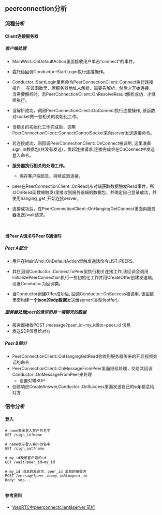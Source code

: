 ## peerconnection分析

### 流程分析

#### Client连接服务器

##### 客户端处理

+ MainWnd::OnDefaultAction里面接收用户单击“connect"的事件。

+ 委托给回调Conductor::StartLogin执行连接操作。

+ Conductor::StartLogin里再命令PeerConnectionClient::Connect执行连接操作。
  在该函数里，若服务器地址未解析，需要先解析，然后才开始连接。 当需要解析时，若PeerConnectionClient::OnResolveResult解析成功，才继续执行。

+ 当解析成功，调用PeerConnectionClient::DoConnect执行连接操作, 该函数对socket做一些相关的初始化工作。

+ 当相关的初始化工作完成后，调用PeerConnectionClient::ConnectControlSocket来向server发送连接命令。

+ 若连接成功，则回调PeerConnectionClient::OnConnect被调用, 这里准备sign_in数据包(并没有发送)，发起连接请求,连接完成会在OnConnect中发送登入命令。

+ **服务器执行相关的处理工作。**

  + 保存客户端信息，持续监测连接。

+ peer在PeerConnectionClient::OnRead(从对端获取数据触发Read事件，所以OnRead函数被触发)里接收到服务器端的数据包，并确定自己登录成功，并使用hanging_get_开始连接server。

+ 连接成功后，在PeerConnectionClient::OnHangingGetConnect里面向服务器发送/wait请求。

  ​

#### 当Peer A请求与Peer B通话时

##### Peer A部分

+ 用户在MainWnd::OnDefaultAction里触发通话命令LIST_PEERS。

+ 其在回调Conductor::ConnectToPeer里执行相关连接工作,该回调会调用InitializePeerConnection执行一些初始化工作并用CreateOffer创建发送端，设置Conductor为回调类。

+ 当Conductor创建Offer成功后, 回调Conductor::OnSuccess被调用, 该函数里面构建**一个json的sdp数据**发送给server(类型为offer)。

#####  服务器处理peer的请求和另一端聊天的数据

+ 服务器接收POST /message?peer_id=my_id&to=peer_id 信息
+ 发送SDP信息给对方

#####  Peer B部分

+ PeerConnectionClient::OnHangingGetRead会收到服务器传来的开启视频会话的命令
+ PeerConnectionClient::OnMessageFromPeer里面继续处理，交给其回调Conductor::OnMessageFromPeer来处理
  + 设置对端SDP
+ 创建响应CreateAnswer,Conductor::OnSuccess里面发送自己的sdp信息给对方



### 信令分析

#### 登入

```http
# name表示登入客户的名字
GET /sign_in?name 

# name表示登入客户的名字
GET /sign_out?name 

# my_id表示客户端的id
GET /wait?peer_id=my_id

# my_id 消息的发送方，peer_id 消息的接受方
POST /message?peer_id=my_id&to=peer_id
Body: sdp...


```





#### 参考资料

+ [WebRTC中peerconnectclient&server 简析](https://blog.csdn.net/oldmtn/article/details/49778099)